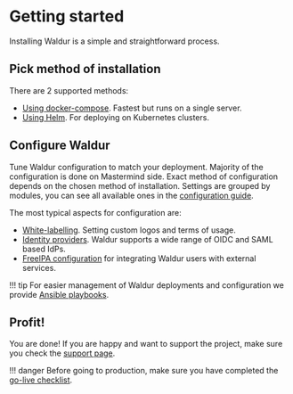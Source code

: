 # Getting started

Installing Waldur is a simple and straightforward process.

## Pick method of installation

There are 2 supported methods:

- [Using docker-compose](admin-guide/deployment/docker-compose.md). Fastest but runs on a single server.
- [Using Helm](admin-guide/deployment/kubernetes.md). For deploying on Kubernetes clusters.

## Configure Waldur

Tune Waldur configuration to match your deployment. Majority of the configuration is done on Mastermind side.
Exact method of configuration depends on the chosen method of installation.
Settings are grouped by modules, you can see all available ones in
the [configuration guide](admin-guide/mastermind-configuration/configuration-guide.md).

The most typical aspects for configuration are:

- [White-labelling](admin-guide/whitelabelling.md). Setting custom logos and terms of usage.
- [Identity providers](admin-guide/identity-providers.md). Waldur supports a wide range of OIDC and SAML based IdPs.
- [FreeIPA configuration](admin-guide/freeipa.md) for integrating Waldur users with external services.


!!! tip
    For easier management of Waldur deployments and configuration we 
    provide [Ansible playbooks](admin-guide/managing-with-ansible.md). 

## Profit!

You are done! If you are happy and want to support the project, make sure you check the [support page](about/support.md).

!!! danger
    Before going to production, make sure you have completed 
    the [go-live checklist](admin-guide/checklist-for-production.md).

